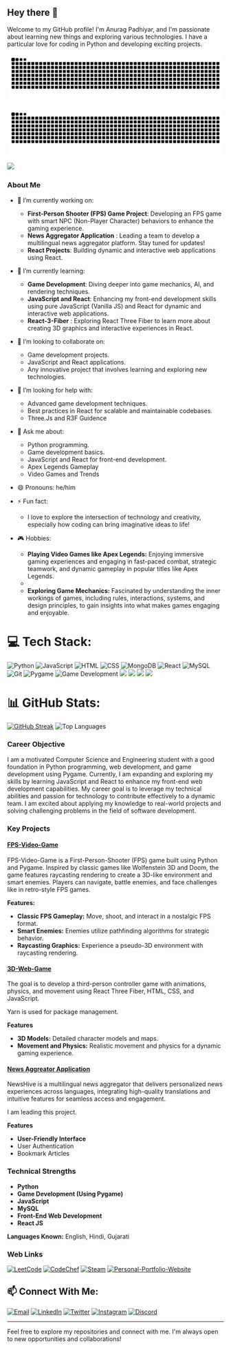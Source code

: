 ## Hey there 👋

Welcome to my GitHub profile! I'm Anurag Padhiyar, and I'm passionate about learning new things and exploring various technologies. I have a particular love for coding in Python and developing exciting projects.


![github contribution grid snake animation](https://raw.githubusercontent.com/HotShot003/HotShot003/output/github-contribution-grid-snake-dark.svg#gh-dark-mode-only)

![github contribution grid snake animation](https://raw.githubusercontent.com/HotShot003/HotShot003/output/github-contribution-grid-snake.svg#gh-light-mode-only)

![](https://komarev.com/ghpvc/?username=HotShot003)

### About Me
- 🔭 I’m currently working on:
  - **First-Person Shooter (FPS) Game Project**: Developing an FPS game with smart NPC (Non-Player Character) behaviors to enhance the gaming experience.
  - **News Aggregator Application** : Leading a team to develop a multilingual news aggregator platform. Stay tuned for updates!
  - **React Projects**: Building dynamic and interactive web applications using React.

- 🌱 I’m currently learning:
  - **Game Development**: Diving deeper into game mechanics, AI, and rendering techniques.
  - **JavaScript and React**: Enhancing my front-end development skills using pure JavaScript (Vanilla JS) and React for dynamic and interactive web applications.
  - **React-3-Fiber** : Exploring React Three Fiber to learn more about creating 3D graphics and interactive experiences in React.

- 👯 I’m looking to collaborate on:
  - Game development projects.
  - JavaScript and React applications.
  - Any innovative project that involves learning and exploring new technologies.

- 🤔 I’m looking for help with:
  - Advanced game development techniques.
  - Best practices in React for scalable and maintainable codebases.
  - Three.Js and R3F Guidence

- 💬 Ask me about:
  - Python programming.
  - Game development basics.
  - JavaScript and React for front-end development.
  - Apex Legends Gameplay
  - Video Games and Trends

- 😄 Pronouns: he/him

- ⚡ Fun fact:
  
  - I love to explore the intersection of technology and creativity, especially how coding can bring imaginative ideas to life!

- 🎮 Hobbies:
  
  - **Playing Video Games like Apex Legends:** Enjoying immersive gaming experiences and engaging in fast-paced combat, strategic teamwork, and dynamic gameplay in popular titles like Apex Legends.
  - 
  - **Exploring Game Mechanics:** Fascinated by understanding the inner workings of games, including rules, interactions, systems, and design principles, to gain insights into what makes games engaging and enjoyable.


# 💻 Tech Stack:
![Python](https://img.shields.io/badge/python-%233776AB.svg?style=for-the-badge&logo=python&logoColor=white) 
![JavaScript](https://img.shields.io/badge/javascript-%23323330.svg?style=for-the-badge&logo=javascript&logoColor=%23F7DF1E) 
![HTML](https://img.shields.io/badge/html-%23E34F26.svg?style=for-the-badge&logo=html5&logoColor=white) 
![CSS](https://img.shields.io/badge/css-%231572B6.svg?style=for-the-badge&logo=css3&logoColor=white) 
![MongoDB](https://img.shields.io/badge/mongodb-%234ea94b.svg?style=for-the-badge&logo=mongodb&logoColor=white) 
![React](https://img.shields.io/badge/react-%2320232a.svg?style=for-the-badge&logo=react&logoColor=%2361DAFB) 
![MySQL](https://img.shields.io/badge/mysql-4479A1.svg?style=for-the-badge&logo=mysql&logoColor=white) 
![Git](https://img.shields.io/badge/git-%23F05033.svg?style=for-the-badge&logo=git&logoColor=white)
![Pygame](https://img.shields.io/badge/pygame-3776AB.svg?style=for-the-badge&logo=python&logoColor=white)
![Game Development](https://img.shields.io/badge/Game%20Development-FF0000.svg?style=for-the-badge&logo=gamepad&logoColor=white)
<img src="https://img.shields.io/badge/github%20-%23121011.svg?&style=for-the-badge&logo=github&logoColor=white"/>
<img src="https://img.shields.io/badge/SASS%20-hotpink.svg?&style=for-the-badge&logo=SASS&logoColor=white"/>
<img src="https://img.shields.io/badge/vite%20-%23646CFF.svg?&style=for-the-badge&logo=vite&logoColor=white"/>
<img src="https://img.shields.io/badge/firebase%20-%23039BE5.svg?&style=for-the-badge&logo=firebase"/> 

# 📊 GitHub Stats:

[![GitHub Streak](https://streak-stats.demolab.com/?user=HotShot003)]()
![Top Languages](https://github-readme-stats.vercel.app/api/top-langs/?username=HotShot003&theme=dark&hide_border=false&include_all_commits=true&count_private=true&layout=compact)


### Career Objective
I am a motivated Computer Science and Engineering student with a good foundation in Python programming, web development, and game development using Pygame. Currently, I am expanding and exploring my skills by learning JavaScript and React to enhance my front-end web development capabilities. My career goal is to leverage my technical abilities and passion for technology to contribute effectively to a dynamic team. I am excited about applying my knowledge to real-world projects and solving challenging problems in the field of software development.

### Key Projects
#### [FPS-Video-Game](https://github.com/HotShot003/FPS-Video-Game)
FPS-Video-Game is a First-Person-Shooter (FPS) game built using Python and Pygame. Inspired by classic games like Wolfenstein 3D and Doom, the game features raycasting rendering to create a 3D-like environment and smart enemies. Players can navigate, battle enemies, and face challenges like in retro-style FPS games.

**Features:**
- **Classic FPS Gameplay:** Move, shoot, and interact in a nostalgic FPS format.
- **Smart Enemies:** Enemies utilize pathfinding algorithms for strategic behavior.
- **Raycasting Graphics:** Experience a pseudo-3D environment with raycasting rendering.

#### [3D-Web-Game](https://github.com/HotShot003/3D-Web-Game)

The goal is to develop a third-person controller game with animations, physics, and movement using React Three Fiber, HTML, CSS, and JavaScript. 

Yarn is used for package management.

**Features**
- **3D Models:** Detailed character models and maps.
- **Movement and Physics:** Realistic movement and physics for a dynamic gaming experience.

#### [News Aggreator Application](https://github.com/HotShot003/News-Aggregator)

NewsHive is a multilingual news aggregator that delivers personalized news experiences across languages, integrating high-quality translations and intuitive features for seamless access and engagement.

I am leading this project.

**Features**
- **User-Friendly Interface**
- User Authentication
- Bookmark Articles

### Technical Strengths
- **Python**
- **Game Development (Using Pygame)**
- **JavaScript**
- **MySQL**
- **Front-End Web Development**
- **React JS**

**Languages Known:** English, Hindi, Gujarati

### Web Links

[![LeetCode](https://img.shields.io/badge/LeetCode-FFA116?style=for-the-badge&logo=leetcode&logoColor=white)](https://leetcode.com/u/HotShotx003/)
[![CodeChef](https://img.shields.io/badge/CodeChef-5B4638?style=for-the-badge&logo=codechef&logoColor=white)](https://www.codechef.com/users/hotshot96)
[![Steam](https://img.shields.io/badge/steam%20-%23000000.svg?&style=for-the-badge&logo=steam&logoColor=white)](https://steamcommunity.com/profiles/76561199180624726/)
[![Personal-Portfolio-Website](https://img.shields.io/badge/Portfolio%20-%23121011.svg?&style=for-the-badge&logo=github=Black)](https://anuragpadhiyar-portfolio-website03.netlify.app/)

## 📫 Connect With Me:

<p align="left">
  <a href="mailto:padhiyaranurag123456@gmail.com"><img src="https://img.shields.io/badge/Email-D14836?style=for-the-badge&logo=gmail&logoColor=white" alt="Email"></a>
  <a href="https://www.linkedin.com/in/anurag-padhiyar-149210257"><img src="https://img.shields.io/badge/LinkedIn-0077B5?style=for-the-badge&logo=linkedin&logoColor=white" alt="LinkedIn"></a>
  <a href="https://x.com/anurag_pad6"><img src="https://img.shields.io/badge/Twitter-1DA1F2?style=for-the-badge&logo=twitter&logoColor=white" alt="Twitter"></a>
  <a href="https://www.instagram.com/anurag_padhiyar"><img src="https://img.shields.io/badge/Instagram-E4405F?style=for-the-badge&logo=instagram&logoColor=white" alt="Instagram"></a>
  <a href="https://discord.com/channels/@Mr.Duck"> <img src="https://img.shields.io/badge/%3CDiscord%3E%20-%237289DA.svg?&style=for-the-badge&logo=discord&logoColor=white" alt="Discord"> </a>
  
</p>
    
---

Feel free to explore my repositories and connect with me. I'm always open to new opportunities and collaborations!

